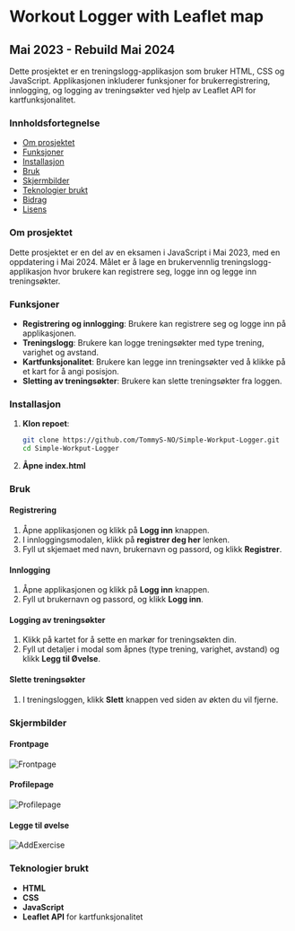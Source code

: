 # Workout Logger with Leaflet map #

## Mai 2023 - Rebuild Mai 2024

Dette prosjektet er en treningslogg-applikasjon som bruker HTML, CSS og JavaScript. Applikasjonen inkluderer funksjoner for brukerregistrering, innlogging, og logging av treningsøkter ved hjelp av Leaflet API for kartfunksjonalitet.

### Innholdsfortegnelse
- [Om prosjektet](#om-prosjektet)
- [Funksjoner](#funksjoner)
- [Installasjon](#installasjon)
- [Bruk](#bruk)
- [Skjermbilder](#skjermbilder)
- [Teknologier brukt](#teknologier-brukt)
- [Bidrag](#bidrag)
- [Lisens](#lisens)

### Om prosjektet
Dette prosjektet er en del av en eksamen i JavaScript i Mai 2023, med en oppdatering i Mai 2024. Målet er å lage en brukervennlig treningslogg-applikasjon hvor brukere kan registrere seg, logge inn og legge inn treningsøkter.

### Funksjoner
- **Registrering og innlogging**: Brukere kan registrere seg og logge inn på applikasjonen.
- **Treningslogg**: Brukere kan logge treningsøkter med type trening, varighet og avstand.
- **Kartfunksjonalitet**: Brukere kan legge inn treningsøkter ved å klikke på et kart for å angi posisjon.
- **Sletting av treningsøkter**: Brukere kan slette treningsøkter fra loggen.

### Installasjon
1. **Klon repoet**:
    ```bash
    git clone https://github.com/TommyS-NO/Simple-Workput-Logger.git
    cd Simple-Workput-Logger
    ```
2. **Åpne index.html** 

### Bruk
#### Registrering
1. Åpne applikasjonen og klikk på **Logg inn** knappen.
2. I innloggingsmodalen, klikk på **registrer deg her** lenken.
3. Fyll ut skjemaet med navn, brukernavn og passord, og klikk **Registrer**.

#### Innlogging
1. Åpne applikasjonen og klikk på **Logg inn** knappen.
2. Fyll ut brukernavn og passord, og klikk **Logg inn**.

#### Logging av treningsøkter
1. Klikk på kartet for å sette en markør for treningsøkten din.
2. Fyll ut detaljer i modal som åpnes (type trening, varighet, avstand) og klikk **Legg til Øvelse**.

#### Slette treningsøkter
1. I treningsloggen, klikk **Slett** knappen ved siden av økten du vil fjerne.

### Skjermbilder
#### Frontpage
![Frontpage](path_to_your_image1)

#### Profilepage
![Profilepage](path_to_your_image2)

#### Legge til øvelse
![AddExercise](path_to_your_image3)

### Teknologier brukt
- **HTML**
- **CSS**
- **JavaScript**
- **Leaflet API** for kartfunksjonalitet

